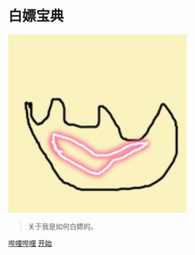 # 白嫖宝典

![logo](_media/icon.svg)

> 关于我是如何白嫖的。

[哔哩哔哩](https://space.bilibili.com/3493083744308166)
[开始](/README)

